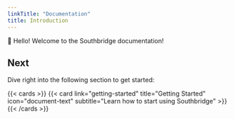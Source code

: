 ```yaml
---
linkTitle: "Documentation"
title: Introduction
---
```


👋 Hello! Welcome to the Southbridge documentation!

## Next

Dive right into the following section to get started:

{{< cards >}}
  {{< card link="getting-started" title="Getting Started" icon="document-text" subtitle="Learn how to start using Southbridge" >}}
{{< /cards >}}
